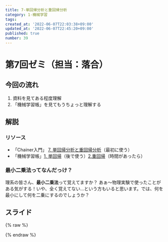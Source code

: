 ```yaml
---
title: 7-単回帰分析と重回帰分析
category: 1-機械学習
tags: 
created_at: '2022-06-07T22:03:38+09:00'
updated_at: '2022-06-07T22:45:20+09:00'
published: true
number: 39
---
```


# 第7回ゼミ（担当：落合）
## 今回の流れ
1.  資料を見てある程度理解
1. 「機械学習帳」を見てもうちょっと理解する

## 解説
### リソース
- 「Chainer入門」  [7. 単回帰分析と重回帰分析](https://tutorials.chainer.org/ja/07_Regression_Analysis.html)（最初に使う）
- 「機械学習帳」[1. 単回帰](https://chokkan.github.io/mlnote/regression/01sra.html)（後で使う）[2.重回帰](https://chokkan.github.io/mlnote/regression/02mra.html)（時間があったら）

### 最小二乗法ってなんだっけ？
理系の皆さん、**最小二乗法**って覚えてますか？
あぁ〜物理実験で使ったことがある気がする！いや、全く覚えてない...という方もいると思います。では、何を最小にして何を二乗にするのでしょうか？

## スライド
{% raw %}
<script async class="speakerdeck-embed" data-id="d89ef3b965b44ec489683fe3840d5c24" data-ratio="1.77777777777778" src="//speakerdeck.com/assets/embed.js"></script>
{% endraw %}
